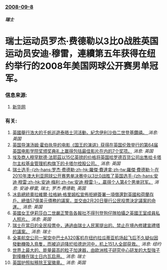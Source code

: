 ### [2008-09-8](/news/2008/09/8/index.md)

##### 瑞士
# 瑞士运动员罗杰·费德勒以3比0战胜英国运动员安迪·穆雷，連續第五年获得在纽约举行的2008年美国网球公开赛男单冠军。




### 信息来源:

1. [新华网](http://news.xinhuanet.com/sports/2008-09/09/content_9867441.htm)

### 有关:

1. [ 英國舉行浩大的千帆巡遊泰晤士河活動，紀念伊利沙伯二世登基鑽禧。 ](/zh/news/2012/06/3/英國舉行浩大的千帆巡遊泰晤士河活動-紀念伊利沙伯二世登基鑽禧.md) _消息: 英国_
2. [英国导演汤姆·霍伯执导的电影《国王的演讲》获得在英国伦敦举行的第64届英国电影学院奖颁奖典礼上赢得包括最佳影片在内的7个奖项。](/zh/news/2011/02/13/英国导演汤姆-霍伯执导的电影-国王的演讲-获得在英国伦敦举行的第64届英国电影学院奖颁奖典礼上赢得包括最佳影片在内的7个.md) _消息: 英国_
3. [ 埃及商人穆罕默德·法耶茲以15亿英镑的价格将英国哈罗德百货公司出售给卡塔尔主权基金管理机构旗下的卡塔尔控股公司。](/zh/news/2010/05/8/埃及商人穆罕默德-法耶茲以15亿英镑的价格将英国哈罗德百货公司出售给卡塔尔主权基金管理机构旗下的卡塔尔控股公司.md) _消息: 英国_
4. [ 瑞士选手-{zh-hans:罗杰·费德勒;zh-hk:羅傑·費達拿;zh-tw:羅傑·費德勒;}-在2010年澳大利亚网球公开赛男单决赛中以3比0战胜了英国选手-{zh-hans:安迪·穆雷;zh-hk:安迪·梅利;zh-tw:安迪·穆雷;}-，贏得个人第4个男单冠军。](/zh/news/2010/01/31/瑞士选手-zh-hans-罗杰-费德勒-zh-hk-羅傑-費達拿-zh-tw-羅傑-費德勒-在2010年澳大利亚.md) _消息: 安迪·穆雷, 瑞士, 罗杰·费德勒, 英国_
5. [ 冰島總統奧拉維爾·拉格納·格里姆松宣佈拒絕簽署一項償還對英國和荷蘭存戶、總值57億美元債務的議案，並交由2月20日舉行公民投票決定議案的命運。](/zh/news/2010/01/5/冰島總統奧拉維爾-拉格納-格里姆松宣佈拒絕簽署一項償還對英國和荷蘭存戶-總值57億美元債務的議案-並交由2月20日舉行.md) _消息: 英国_
6. [ 英國女王伊莉莎白二世嚴正警告各報社不得刊登狗仔隊拍攝之英國王室成員私人照片。](/zh/news/2009/12/6/英國女王伊莉莎白二世嚴正警告各報社不得刊登狗仔隊拍攝之英國王室成員私人照片.md) _消息: 英国_
7. [瑞士在當日的全民投票中，通過由瑞士人民黨提出的、禁止在境內修建宣禮塔的議案。](/zh/news/2009/11/29/瑞士在當日的全民投票中-通過由瑞士人民黨提出的-禁止在境內修建宣禮塔的議案.md) _消息: 瑞士_
8. [全美航空公司一架空中巴士A320客机在纽约拉瓜蒂亚机场起飞后不久疑似因發動機吸入鳥隻，而被迫迫降於哈德逊河中，机上151人全部获救。](/zh/news/2009/01/15/全美航空公司一架空中巴士A320客机在纽约拉瓜蒂亚机场起飞后不久疑似因發動機吸入鳥隻-而被迫迫降於哈德逊河中-机上151.md) _消息: 纽约_
9. [世界上最大的、能量最高的粒子加速器，由欧洲核子研究中心研发的大型強子對撞機在瑞士日内瓦启用。](/zh/news/2008/09/10/世界上最大的-能量最高的粒子加速器-由欧洲核子研究中心研发的大型強子對撞機在瑞士日内瓦启用.md) _消息: 瑞士_
10. [英国护照拟移除王室徽章。](/zh/news/2007/09/10/英国护照拟移除王室徽章.md) _消息: 英国_
